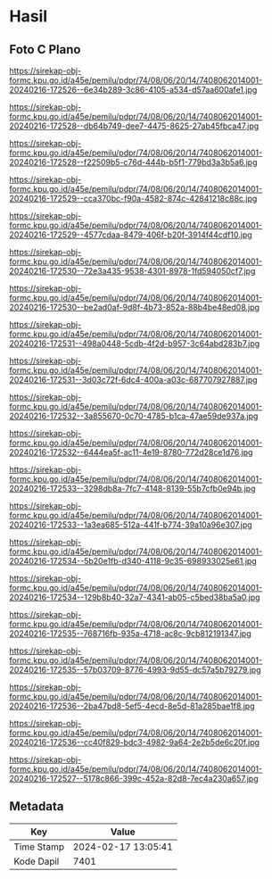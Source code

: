 # Hasil

## Foto C Plano

https://sirekap-obj-formc.kpu.go.id/a45e/pemilu/pdpr/74/08/06/20/14/7408062014001-20240216-172526--6e34b289-3c86-4105-a534-d57aa600afe1.jpg

https://sirekap-obj-formc.kpu.go.id/a45e/pemilu/pdpr/74/08/06/20/14/7408062014001-20240216-172528--db64b749-dee7-4475-8625-27ab45fbca47.jpg

https://sirekap-obj-formc.kpu.go.id/a45e/pemilu/pdpr/74/08/06/20/14/7408062014001-20240216-172528--f22509b5-c76d-444b-b5f1-779bd3a3b5a6.jpg

https://sirekap-obj-formc.kpu.go.id/a45e/pemilu/pdpr/74/08/06/20/14/7408062014001-20240216-172529--cca370bc-f90a-4582-874c-42841218c88c.jpg

https://sirekap-obj-formc.kpu.go.id/a45e/pemilu/pdpr/74/08/06/20/14/7408062014001-20240216-172529--4577cdaa-8479-406f-b20f-3914f44cdf10.jpg

https://sirekap-obj-formc.kpu.go.id/a45e/pemilu/pdpr/74/08/06/20/14/7408062014001-20240216-172530--72e3a435-9538-4301-8978-1fd594050cf7.jpg

https://sirekap-obj-formc.kpu.go.id/a45e/pemilu/pdpr/74/08/06/20/14/7408062014001-20240216-172530--be2ad0af-9d8f-4b73-852a-88b4be48ed08.jpg

https://sirekap-obj-formc.kpu.go.id/a45e/pemilu/pdpr/74/08/06/20/14/7408062014001-20240216-172531--498a0448-5cdb-4f2d-b957-3c64abd283b7.jpg

https://sirekap-obj-formc.kpu.go.id/a45e/pemilu/pdpr/74/08/06/20/14/7408062014001-20240216-172531--3d03c72f-6dc4-400a-a03c-687707927887.jpg

https://sirekap-obj-formc.kpu.go.id/a45e/pemilu/pdpr/74/08/06/20/14/7408062014001-20240216-172532--3a855670-0c70-4785-b1ca-47ae59de937a.jpg

https://sirekap-obj-formc.kpu.go.id/a45e/pemilu/pdpr/74/08/06/20/14/7408062014001-20240216-172532--6444ea5f-ac11-4e19-8780-772d28ce1d76.jpg

https://sirekap-obj-formc.kpu.go.id/a45e/pemilu/pdpr/74/08/06/20/14/7408062014001-20240216-172533--3298db8a-7fc7-4148-8139-55b7cfb0e94b.jpg

https://sirekap-obj-formc.kpu.go.id/a45e/pemilu/pdpr/74/08/06/20/14/7408062014001-20240216-172533--1a3ea685-512a-441f-b774-39a10a96e307.jpg

https://sirekap-obj-formc.kpu.go.id/a45e/pemilu/pdpr/74/08/06/20/14/7408062014001-20240216-172534--5b20e1fb-d340-4118-9c35-698933025e61.jpg

https://sirekap-obj-formc.kpu.go.id/a45e/pemilu/pdpr/74/08/06/20/14/7408062014001-20240216-172534--129b8b40-32a7-4341-ab05-c5bed38ba5a0.jpg

https://sirekap-obj-formc.kpu.go.id/a45e/pemilu/pdpr/74/08/06/20/14/7408062014001-20240216-172535--768716fb-935a-4718-ac8c-9cb812191347.jpg

https://sirekap-obj-formc.kpu.go.id/a45e/pemilu/pdpr/74/08/06/20/14/7408062014001-20240216-172535--57b03709-8776-4993-9d55-dc57a5b79279.jpg

https://sirekap-obj-formc.kpu.go.id/a45e/pemilu/pdpr/74/08/06/20/14/7408062014001-20240216-172536--2ba47bd8-5ef5-4ecd-8e5d-81a285bae1f8.jpg

https://sirekap-obj-formc.kpu.go.id/a45e/pemilu/pdpr/74/08/06/20/14/7408062014001-20240216-172536--cc40f829-bdc3-4982-9a64-2e2b5de6c20f.jpg

https://sirekap-obj-formc.kpu.go.id/a45e/pemilu/pdpr/74/08/06/20/14/7408062014001-20240216-172527--5178c866-399c-452a-82d8-7ec4a230a657.jpg


## Metadata

| Key        | Value               |
| ---------- | ------------------- |
| Time Stamp | 2024-02-17 13:05:41 |
| Kode Dapil | 7401                |



